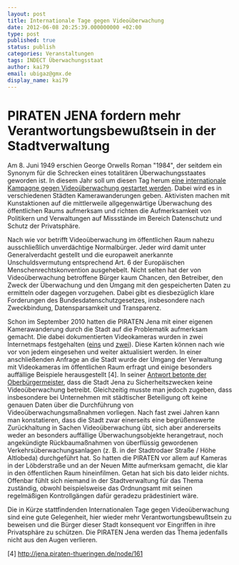 ```yaml
---
layout: post
title: Internationale Tage gegen Videoüberwachung
date: 2012-06-08 20:25:39.000000000 +02:00
type: post
published: true
status: publish
categories: Veranstaltungen
tags: INDECT Überwachungsstaat
author: kai79
email: ubigaz@gmx.de
display_name: kai79
---
```

PIRATEN JENA fordern mehr Verantwortungsbewußtsein in der Stadtverwaltung
=========================================================================
Am 8. Juni 1949 erschien George Orwells Roman "1984", der seitdem ein Synonym für die Schrecken eines totalitären Überwachungsstaates geworden ist. In diesem Jahr soll um diesen Tag herum [eine internationale Kampagne gegen Videoüberwachung gestartet werden][1]. Dabei wird es in verschiedenen Städten Kamerawanderungen geben. Aktivisten machen mit Kunstaktionen auf die mittlerweile allgegenwärtige Überwachung des öffentlichen Raums aufmerksam und richten die Aufmerksamkeit von Politikern und Verwaltungen auf Missstände im Bereich Datenschutz und Schutz der Privatsphäre.

Nach wie vor betrifft Videoüberwachung im öffentlichen Raum nahezu ausschließlich unverdächtige Normalbürger. Jeder wird damit unter Generalverdacht gestellt und die europaweit anerkannte Unschuldsvermutung entsprechend Art. 6 der Europäischen Menschenrechtskonvention ausgehebelt. Nicht selten hat der von Videoüberwachung betroffene Bürger kaum Chancen, den Betreiber, den Zweck der Überwachung und den Umgang mit den gespeicherten Daten zu ermitteln oder dagegen vorzugehen. Dabei gibt es diesbezüglich klare Forderungen des Bundesdatenschutzgesetzes, insbesondere nach Zweckbindung, Datensparsamkeit und Transparenz.

Schon im September 2010 hatten die PIRATEN Jena mit einer eigenen Kamerawanderung durch die Stadt auf die Problematik aufmerksam gemacht. Die dabei dokumentierten Videokameras wurden in zwei Internetmaps festgehalten ([eins][2] und [zwei][3]). Diese Karten können nach wie vor von jedem eingesehen und weiter aktualisiert werden. In einer anschließenden Anfrage an die Stadt wurde der Umgang der Verwaltung mit Videokameras im öffentlichen Raum erfragt und einige besonders auffällige Beispiele herausgestellt \[4\]. In seiner [Antwort betonte der Oberbürgermeister][5], dass die Stadt Jena zu Sicherheitszwecken keine Videoüberwachung betreibt. Gleichzeitig musste man jedoch zugeben, dass insbesondere bei Unternehmen mit städtischer Beteiligung oft keine genauen Daten über die Durchführung von Videoüberwachungsmaßnahmen vorliegen. Nach fast zwei Jahren kann man konstatieren, dass die Stadt zwar einerseits eine begrüßenswerte Zurückhaltung in Sachen Videoüberwachung übt, sich aber andererseits weder an besonders auffällige Überwachungsobjekte herangetraut, noch angekündigte Rückbaumaßnahmen von überflüssig gewordenen Verkehrsüberwachungsanlagen (z. B. in der Stadtrodaer Straße / Höhe Altlobeda) durchgeführt hat. So hatten die PIRATEN vor allem auf Kameras in der Löbderstraße und an der Neuen Mitte aufmerksam gemacht, die klar in den öffentlichen Raum hineinfilmen. Getan hat sich bis dato leider nichts. Offenbar fühlt sich niemand in der Stadtverwaltung für das Thema zuständig, obwohl beispielsweise das Ordnungsamt mit seinen regelmäßigen Kontrollgängen dafür geradezu prädestiniert wäre.

Die in Kürze stattfindenden Internationalen Tage gegen Videoüberwachung sind eine gute Gelegenheit, hier wieder mehr Verantwortungsbewußtsein zu beweisen und die Bürger dieser Stadt konsequent vor Eingriffen in ihre Privatsphäre zu schützen. Die PIRATEN Jena werden das Thema jedenfalls nicht aus den Augen verlieren.

[1]: http://1984actionday.wordpress.com/
[2]: https://www.google.com/maps/d/embed?mid=1XzDSDoq1SlQatefnQMbqw2cDWL0&hl=de&gl=de&ie=UTF8&oe=UTF8&msa=0&ll=50.914213057837834%2C11.598655000000008&spn=0.074875%2C0.058816&output=embed&z=13
[3]: https://www.google.com/maps/d/embed?mid=1nnaFmM6x084vgi-zCHwUTQY96KA&hl=de&gl=de&ie=UTF8&oe=UTF8&msa=0&ll=50.92824603157825%2C11.582578000000012&spn=0.003428%2C0.013293&output=embed&z=16
[5]: ../../../../attachments/Antwortbrief_ob_kameras.pdf

[4] http://jena.piraten-thueringen.de/node/161

